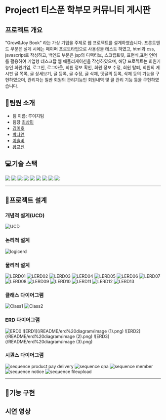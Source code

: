 # Project1 티스푼 학부모 커뮤니티 게시판

## 프로젝트 개요

"Grow&Joy Book" 라는 가상 기업을 주제로 웹 프로젝트를 설계하였습니다.
 프론트엔드 부분은 설계 시에는 페이퍼 프로토타입으로 사용성을 테스트 하였고, html과 css, javascript로 작성하고, 백엔드 부분은 jsp의 디렉티브, 스크립트릿, 표현식,표현 언어를 활용하여 기업형 데스크탑 웹 애플리케이션을 작성하였으며, 해당 프로젝트는 회원기능인 회원가입, 로그인, 로그아웃, 회원 정보 확인, 회원 정보 수정, 회원 탈퇴, 회원의 게시판 글 목록, 글 상세보기, 글 등록, 글 수정, 글 삭제, 댓글의 등록, 삭제 등의 기능을 구현하였으며, 관리자는 일반 회원의 관리기능인 회원내역 및 글 관리 기능 등을 구현하였습니다.

## 👋팀원 소개
- 팀 이름: 루이지팀
- 팀장 [최상민](https://github.com/sangmin0816)
- [김이호](https://github.com/leeho7029)
- [박나연](https://github.com/soumunda8)
- [이슬비](https://github.com/doobee2)
- [황교진](https://github.com/sendjin5)

## 💻기술 스택
<img src="https://img.shields.io/badge/html5-E34F26?style=for-the-badge&logo=html5&logoColor=white"> 
<img src="https://img.shields.io/badge/css-1572B6?style=for-the-badge&logo=css3&logoColor=white"> 
<img src="https://img.shields.io/badge/javascript-F7DF1E?style=for-the-badge&logo=javascript&logoColor=black"> 
<img src="https://img.shields.io/badge/mariaDB-003545?style=for-the-badge&logo=mariaDB&logoColor=white"> 
<img src="https://img.shields.io/badge/java-007396?style=for-the-badge&logo=java&logoColor=white"> 
<img src="https://img.shields.io/badge/apache tomcat-F8DC75?style=for-the-badge&logo=apachetomcat&logoColor=white"> 
<img src="https://img.shields.io/badge/git-F05032?style=for-the-badge&logo=git&logoColor=white"> 
<img src="https://img.shields.io/badge/github-181717?style=for-the-badge&logo=github&logoColor=white"> 
<img src="https://img.shields.io/badge/jquery-0769AD?style=for-the-badge&logo=jquery&logoColor=white"> 



---
## 📝프로젝트 설계
### 개념적 설계(UCD)
![UCD](/README/pro02%20UCD.png)

### 논리적 설계
![logicerd](/README/logicalerd.png)


### 물리적 설계
![LERD01](/README/PERD/01.PNG)
![LERD02](/README/PERD/02.PNG)
![LERD03](/README/PERD/03.PNG)
![LERD04](/README/PERD/04.PNG)
![LERD05](/README/PERD/05.PNG)
![LERD06](/README/PERD/06.PNG)
![LERD07](/README/PERD/07.PNG)
![LERD08](/README/PERD/08.PNG)
![LERD09](/README/PERD/09.PNG)
![LERD10](/README/PERD/10.PNG)
![LERD11](/README/PERD/11.PNG)
![LERD12](/README/PERD/12.PNG)
![LERD13](/README/PERD/13.PNG)


### 클래스 다이어그램
![Class1](/README/class1.png)
![Class2](/README/class2.png)

### ERD 다이어그램
![ERD0](/README/erd%20diagram/image.png)
![ERD1](/README/erd%20diagram/image (1).png)
![ERD2](/README/erd%20diagram/image (2).png)
![ERD3](/README/erd%20diagram/image (3).png)

### 시퀀스 다이어그램
![sequence product pay delivery](/README/sequence/project2%20product%20pay%20delivery.png)
![sequence qna](/README/sequence/project2%20Qna.png)
![sequence member](/README/sequence/project2member.png)
![sequence notice](/README/sequence/project2Notice.png)
![sequence fileupload](/README/sequence/project2Fileupload.png)



---
## 🔧기능 구현



## 시연 영상

